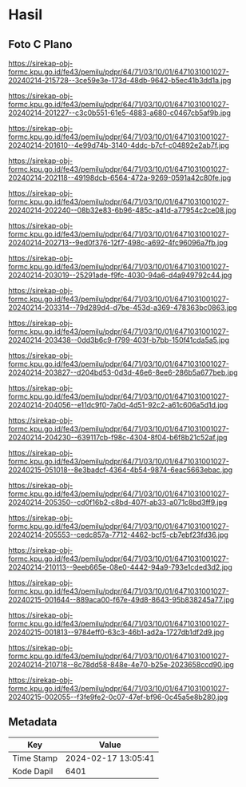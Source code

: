 # Hasil

## Foto C Plano

https://sirekap-obj-formc.kpu.go.id/fe43/pemilu/pdpr/64/71/03/10/01/6471031001027-20240214-215728--3ce59e3e-173d-48db-9642-b5ec41b3dd1a.jpg

https://sirekap-obj-formc.kpu.go.id/fe43/pemilu/pdpr/64/71/03/10/01/6471031001027-20240214-201227--c3c0b551-61e5-4883-a680-c0467cb5af9b.jpg

https://sirekap-obj-formc.kpu.go.id/fe43/pemilu/pdpr/64/71/03/10/01/6471031001027-20240214-201610--4e99d74b-3140-4ddc-b7cf-c04892e2ab7f.jpg

https://sirekap-obj-formc.kpu.go.id/fe43/pemilu/pdpr/64/71/03/10/01/6471031001027-20240214-202118--49198dcb-6564-472a-9269-0591a42c80fe.jpg

https://sirekap-obj-formc.kpu.go.id/fe43/pemilu/pdpr/64/71/03/10/01/6471031001027-20240214-202240--08b32e83-6b96-485c-a41d-a77954c2ce08.jpg

https://sirekap-obj-formc.kpu.go.id/fe43/pemilu/pdpr/64/71/03/10/01/6471031001027-20240214-202713--9ed0f376-12f7-498c-a692-4fc96096a7fb.jpg

https://sirekap-obj-formc.kpu.go.id/fe43/pemilu/pdpr/64/71/03/10/01/6471031001027-20240214-203019--25291ade-f9fc-4030-94a6-d4a949792c44.jpg

https://sirekap-obj-formc.kpu.go.id/fe43/pemilu/pdpr/64/71/03/10/01/6471031001027-20240214-203314--79d289d4-d7be-453d-a369-478363bc0863.jpg

https://sirekap-obj-formc.kpu.go.id/fe43/pemilu/pdpr/64/71/03/10/01/6471031001027-20240214-203438--0dd3b6c9-f799-403f-b7bb-150f41cda5a5.jpg

https://sirekap-obj-formc.kpu.go.id/fe43/pemilu/pdpr/64/71/03/10/01/6471031001027-20240214-203827--d204bd53-0d3d-46e6-8ee6-286b5a677beb.jpg

https://sirekap-obj-formc.kpu.go.id/fe43/pemilu/pdpr/64/71/03/10/01/6471031001027-20240214-204056--e11dc9f0-7a0d-4d51-92c2-a61c606a5d1d.jpg

https://sirekap-obj-formc.kpu.go.id/fe43/pemilu/pdpr/64/71/03/10/01/6471031001027-20240214-204230--639117cb-f98c-4304-8f04-b6f8b21c52af.jpg

https://sirekap-obj-formc.kpu.go.id/fe43/pemilu/pdpr/64/71/03/10/01/6471031001027-20240215-051018--8e3badcf-4364-4b54-9874-6eac5663ebac.jpg

https://sirekap-obj-formc.kpu.go.id/fe43/pemilu/pdpr/64/71/03/10/01/6471031001027-20240214-205350--cd0f16b2-c8bd-407f-ab33-a071c8bd3ff9.jpg

https://sirekap-obj-formc.kpu.go.id/fe43/pemilu/pdpr/64/71/03/10/01/6471031001027-20240214-205553--cedc857a-7712-4462-bcf5-cb7ebf23fd36.jpg

https://sirekap-obj-formc.kpu.go.id/fe43/pemilu/pdpr/64/71/03/10/01/6471031001027-20240214-210113--9eeb665e-08e0-4442-94a9-793e1cded3d2.jpg

https://sirekap-obj-formc.kpu.go.id/fe43/pemilu/pdpr/64/71/03/10/01/6471031001027-20240215-001644--889aca00-f67e-49d8-8643-95b838245a77.jpg

https://sirekap-obj-formc.kpu.go.id/fe43/pemilu/pdpr/64/71/03/10/01/6471031001027-20240215-001813--9784eff0-63c3-46b1-ad2a-1727db1df2d9.jpg

https://sirekap-obj-formc.kpu.go.id/fe43/pemilu/pdpr/64/71/03/10/01/6471031001027-20240214-210718--8c78dd58-848e-4e70-b25e-2023658ccd90.jpg

https://sirekap-obj-formc.kpu.go.id/fe43/pemilu/pdpr/64/71/03/10/01/6471031001027-20240215-002055--f3fe9fe2-0c07-47ef-bf96-0c45a5e8b280.jpg


## Metadata

| Key        | Value               |
| ---------- | ------------------- |
| Time Stamp | 2024-02-17 13:05:41 |
| Kode Dapil | 6401                |



